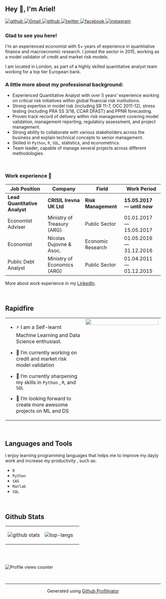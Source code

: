 ## Hey 👋, I'm Ariel!  
<a href="https://github.com/arielmg09" target="_blank">
<img src=https://img.shields.io/badge/github-%2324292e.svg?&style=for-the-badge&logo=github&logoColor=white alt=github style="margin-bottom: 5px;" />
</a>
<a href=mailto:arimgimenez@gmail.com target="_blank">
<img src=https://img.shields.io/badge/-arimgimenez@gmail.com-c14438?style=for-the-badge&logo=Gmail&logoColor=white&link=mailto:arimgimenez@gmail.com alt=Gmail style="margin-bottom: 5px;" />
</a>
<a href="https://github.com/arielmg09" target="_blank">
<img src=https://img.shields.io/badge/github-%2324292e.svg?&style=for-the-badge&logo=github&logoColor=white alt=github style="margin-bottom: 5px;" />
</a>
<a href="https://twitter.com/arimartg" target="_blank">
<img src=https://img.shields.io/badge/twitter-%2300acee.svg?&style=for-the-badge&logo=twitter&logoColor=white alt=twitter style="margin-bottom: 5px;" />
</a>
<a href="https://www.facebook.com/arielmarting" target="_blank">
<img src=https://img.shields.io/badge/facebook-%232E87FB.svg?&style=for-the-badge&logo=facebook&logoColor=white alt=facebook style="margin-bottom: 5px;" />
</a>
<a href="https://instagram.com/arielmg09" target="_blank">
<img src=https://img.shields.io/badge/instagram-%23000000.svg?&style=for-the-badge&logo=instagram&logoColor=white alt=instagram style="margin-bottom: 5px;" />
</a>  
  
### Glad to see you here!  
I'm an experienced economist with 5+ years of experience in quantitative finance and macroecnomic research.  I joined the sector in 2015, working as a model validator of credit and market risk models. 

I am located in London, as part of a highly skilled quantitative analyst team working for a top tier European bank.  
  
### A little more about my **professional background**:
-	Experienced Quantitative Analyst with over 5 years’ experience working on critical risk initiatives within global financial risk institutions.
-	Strong expertise in model risk (including SR 11-7, OCC 2011-12), stress testing (including PRA SS 3/18, CCAR DFAST) and PPNR forecasting.
-	Proven track record of delivery within risk management covering model validation, management reporting, regulatory assessment, and project management.
-	Strong ability to collaborate with various stakeholders across the business and explain technical concepts to senior management.
-	Skilled in `Python`, `R`, `SQL`, statistics, and econometrics. 
-	Team leader, capable of manage several projects across different methodologies.

<br/>  

### Work experience 👔
| Job Position          | Company        | Field                           | Work Period                |
| --------------------- | -------------- | ------------------------------- | -------------------------- |
| **Lead Quantitative Analyst**     | **CRISIL Irevna UK Ltd**    | **Risk Management**      | **15.05.2017 — until now** |
| Economist Adviser   | Ministry of Treasury (ARG) | Public Sector        | 01.01.2017 — 15.05.2017    |
| Economist   | Nicolas Dujovne & Asoc.     | Economic Research        | 01.05.2016 — 31.12.2016    |
| Public Debt Analyst    | Ministry of Economics (ARG) |  Public Sector   | 01.04.2011 — 01.12.2015    |

More about work experience in my [LinkedIn](https://www.linkedin.com/in/ariel-m-gimenez/).<br>

<br/>  


## Rapidfire  
<table><tr><td valign="top" width="50%">

- ⚡ I am a Self-learnt Machine Learning and Data Science enthusiast.
 

- 🔭 I’m currently working on credit and market risk model validation  
  

- 🌱 I’m currently sharpening my skills in `Python` , `R`, and `SQL`  
  

- 👯 I’m looking forward to create more awesome projects on ML and DS  


</td><td valign="top" width="50%">

<div align="center">
<img src="https://rishavanand.github.io/static/images/greetings.gif" align="center" style="width: 100%" />
</div>  


</td></tr></table>  

<br/>  


## Languages and Tools  
I enjoy learning programming languages that helps me to improve my dayly work and increase my productivity , such as:
* `R`
* `Python`
* `SAS`
* `Matlab`
* `SQL`

<br/>  


## Github Stats  
<table><tr><td valign="top" width="50%">
  
![github stats](https://github-readme-stats.vercel.app/api?username=arielmg09&show_icons=true&theme=radical)

</td><td valign="top" width="50%">

![top-langs](https://github-readme-stats.vercel.app/api/top-langs?username=arielmg09&show_icons=true&theme=radical)

</td></tr></table>  

<br/>  


<br/>  

![Profile views counter](https://komarev.com/ghpvc/?username=arielmg09&&style=flat-square)  
  

<br/>  

 
----
<div align="center">Generated using <a href="https://profilinator.rishav.dev/" target="_blank">Github Profilinator</a></div>



[linkedin]: https://www.linkedin.com/in/ariel-m-gimenez/
[facebook]: https://www.facebook.com/arielmarting
[instagram]: https://www.instagram.com/arielmg09/
[twitter]: https://twitter.com/arimartg
